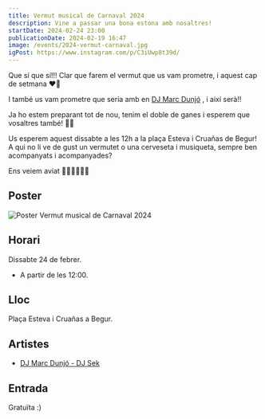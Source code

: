 ```yaml
---
title: Vermut musical de Carnaval 2024
description: Vine a passar una bona estona amb nosaltres!
startDate: 2024-02-24 23:00
publicationDate: 2024-02-19 16:47
image: /events/2024-vermut-carnaval.jpg
igPost: https://www.instagram.com/p/C3iUwp8t39d/
---
```


Que sí que sí!!! Clar que farem el vermut que us vam prometre, i aquest cap de setmana ❤️‍🔥

I també us vam prometre que seria amb en [DJ Marc Dunjó](https://www.instagram.com/marcdunjo) , i així serà!!

Ja ho estem preparant tot de nou, tenim el doble de ganes i esperem que vosaltres també! 🤩🥳

Us esperem aquest dissabte a les 12h a la plaça Esteva i Cruañas de Begur! A qui no li ve de gust un vermutet o una cerveseta i musiqueta, sempre ben acompanyats i acompanyades?

Ens veiem aviat 🫰🏽🫰🏽✨✨

## Poster

![Poster Vermut musical de Carnaval 2024](/events/2024-vermut-carnaval.jpg)

## Horari

Dissabte 24 de febrer.

- A partir de les 12:00.

## Lloc

Plaça Esteva i Cruañas a Begur.

## Artistes

- [DJ Marc Dunjó - DJ Sek](https://www.instagram.com/marcdunjo)

## Entrada

Gratuïta :)
